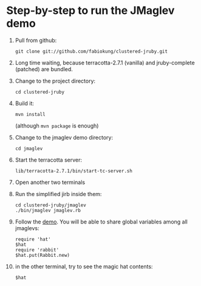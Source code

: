 Step-by-step to run the JMaglev demo
====================================

1.  Pull from github:

        git clone git://github.com/fabiokung/clustered-jruby.git

2.  Long time waiting, because terracotta-2.7.1 (vanilla) and jruby-complete (patched) are bundled.

3.  Change to the project directory:

        cd clustered-jruby

4.  Build it:

        mvn install
        
    (although `mvn package` is enough)

5.  Change to the jmaglev demo directory:

        cd jmaglev
    
6.  Start the terracotta server: 

        lib/terracotta-2.7.1/bin/start-tc-server.sh

7.  Open another two terminals

8.  Run the simplified jirb inside them:

        cd clustered-jruby/jmaglev
        ./bin/jmaglev jmaglev.rb

9.  Follow the [demo](http://fabiokung.com/2008/10/08/jruby-sharing-objects-across-multiple-runtimes-jmaglev "JMaglev Demo"). You will be able to share global variables among all jmaglevs:

        require 'hat'
        $hat
        require 'rabbit'
        $hat.put(Rabbit.new)

10. in the other terminal, try to see the magic hat contents:

        $hat
